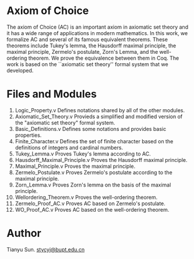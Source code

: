 # Axiom of Choice

The axiom of Choice (AC) is an important axiom in axiomatic set theory and it has a wide range of applications in modern mathematics. In this work, we formalize AC and several of its famous equivalent theorems. These theorems include Tukey's lemma, the Hausdorff maximal principle, the maximal principle, Zermelo's postulate, Zorn's Lemma, and the well-ordering theorem. We prove the equivalence between them in Coq. The work is based on the ``axiomatic set theory'' formal system that we developed.

# Files and Modules

1. Logic_Property.v
  Defines notations shared by all of the other modules.
2. Axiomatic_Set_Theory.v
  Provieds a simplified and modified version of the "axiomatic set theory" formal system.
3. Basic_Definitions.v
  Defines some notations and provides basic properties.
4. Finite_Character.v
  Defines the set of finite character based on the definitions of integers and cardinal numbers.
5. Tukey_Lemma.v
  Proves Tukey's lemma according to AC.
6. Hausdorff_Maximal_Principle.v
  Proves the Hausdorff maximal principle.
7. Maximal_Principle.v
  Proves the maximal principle.
8. Zermelo_Postulate.v
  Proves Zermelo's postulate according to the maximal principle.
9. Zorn_Lemma.v
  Proves Zorn's lemma on the basis of the maximal principle.
10. Wellordering_Theorem.v
  Proves the well-ordering theorem.
11. Zermelo_Proof_AC.v
  Proves AC based on Zermelo's postulate.
12. WO_Proof_AC.v
  Proves AC based on the well-ordering theorem.

# Author

Tianyu Sun. stycyj@bupt.edu.cn
